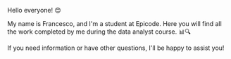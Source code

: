 Hello everyone! 😊

My name is Francesco, and I'm a student at Epicode.
  Here you will find all the work completed by me during the data analyst course. 📊🔍

If you need information or have other questions, I'll be happy to assist you!
